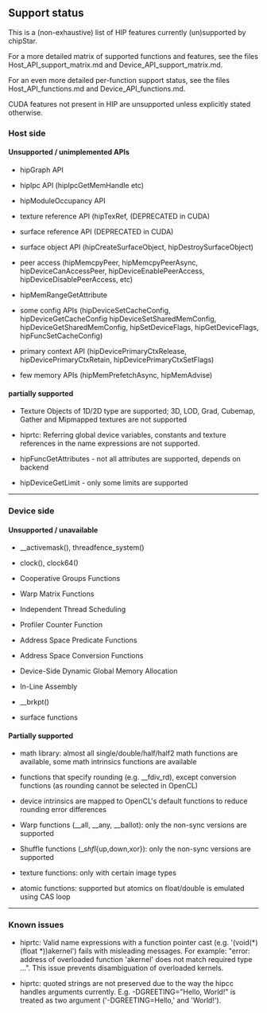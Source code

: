 ## Support status

This is a (non-exhaustive) list of HIP features currently (un)supported by chipStar.

For a more detailed matrix of supported functions and features, see the files
Host_API_support_matrix.md and Device_API_support_matrix.md.

For an even more detailed per-function support status, see the files
Host_API_functions.md and Device_API_functions.md.

CUDA features not present in HIP are unsupported unless explicitly stated otherwise.

### Host side

#### Unsupported / unimplemented APIs

* hipGraph API

* hipIpc API (hipIpcGetMemHandle etc)

* hipModuleOccupancy API

* texture reference API (hipTexRef, (DEPRECATED in CUDA)

* surface reference API (DEPRECATED in CUDA)

* surface object API (hipCreateSurfaceObject, hipDestroySurfaceObject)

* peer access (hipMemcpyPeer, hipMemcpyPeerAsync,
  hipDeviceCanAccessPeer, hipDeviceEnablePeerAccess,
  hipDeviceDisablePeerAccess, etc)

* hipMemRangeGetAttribute

* some config APIs (hipDeviceSetCacheConfig, hipDeviceGetCacheConfig
  hipDeviceSetSharedMemConfig, hipDeviceGetSharedMemConfig,
  hipSetDeviceFlags, hipGetDeviceFlags, hipFuncSetCacheConfig)

* primary context API (hipDevicePrimaryCtxRelease,
  hipDevicePrimaryCtxRetain,  hipDevicePrimaryCtxSetFlags)

* few memory APIs (hipMemPrefetchAsync, hipMemAdvise)

#### partially supported

* Texture Objects of 1D/2D type are supported; 3D, LOD, Grad,
  Cubemap, Gather and Mipmapped textures are not supported

* hiprtc: Referring global device variables, constants and texture
  references in the name expressions are not supported.

* hipFuncGetAttributes - not all attributes are supported, depends on backend

* hipDeviceGetLimit - only some limits are supported

-------------------------------------------------------------------


### Device side

#### Unsupported / unavailable

* __activemask(), threadfence_system()

* clock(), clock64()

* Cooperative Groups Functions

* Warp Matrix Functions

* Independent Thread Scheduling

* Profiler Counter Function

* Address Space Predicate Functions

* Address Space Conversion Functions

* Device-Side Dynamic Global Memory Allocation

* In-Line Assembly

* __brkpt()

* surface functions

#### Partially supported

* math library: almost all single/double/half/half2 math functions are available,
  some math intrinsics functions are available

* functions that specify rounding (e.g. __fdiv_rd), except conversion functions (as rounding cannot be selected in OpenCL)

* device intrinsics are mapped to OpenCL's default functions to reduce rounding error differences

* Warp functions (__all, __any, __ballot): only the non-sync versions are supported

* Shuffle functions (__shfl_{up,down,xor}): only the non-sync versions are supported

* texture functions: only with certain image types

* atomic functions: supported but atomics on float/double is emulated using CAS loop

-------------------------------------------------------------------

### Known issues

* hiprtc: Valid name expressions with a function pointer cast
  (e.g. '(void(*)(float *))akernel') fails with misleading
  messages. For example: "error: address of overloaded function
  'akernel' does not match required type ...". This issue prevents
  disambiguation of overloaded kernels.

* hiprtc: quoted strings are not preserved due to the way the hipcc
  handles arguments currently.  E.g. -DGREETING="Hello, World!" is
  treated as two argument ('-DGREETING=Hello,' and 'World!').
